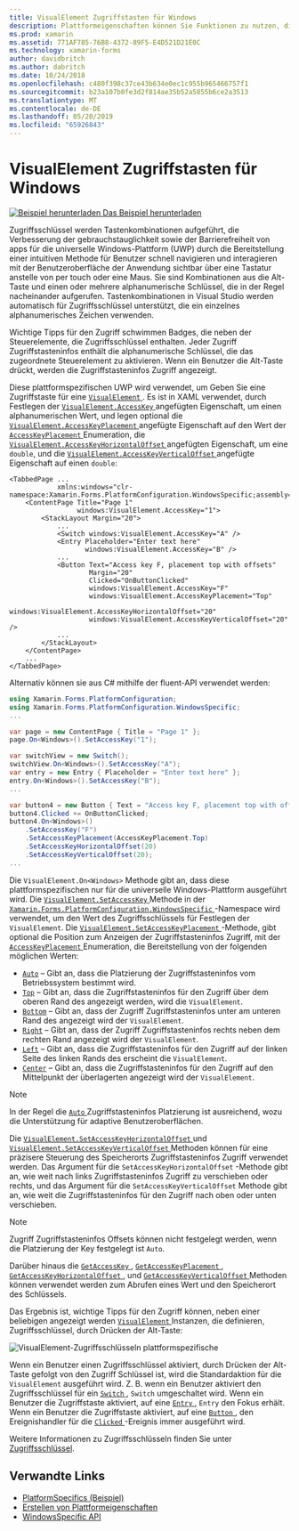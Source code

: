```yaml
---
title: VisualElement Zugriffstasten für Windows
description: Plattformeigenschaften können Sie Funktionen zu nutzen, die nur auf einer bestimmten Plattform verfügbar ist ohne die Implementierung der benutzerdefinierten Renderern und Effekte. In diesem Artikel wird erläutert, wie die Windows-Plattform-spezifische genutzt, die eine Zugriffstaste für eine VisualElement angibt.
ms.prod: xamarin
ms.assetid: 771AF785-76B8-4372-89F5-E4D521D21E0C
ms.technology: xamarin-forms
author: davidbritch
ms.author: dabritch
ms.date: 10/24/2018
ms.openlocfilehash: c480f398c37ce43b634e0ec1c955b965466757f1
ms.sourcegitcommit: b23a107b0fe3d2f814ae35b52a5855b6ce2a3513
ms.translationtype: MT
ms.contentlocale: de-DE
ms.lasthandoff: 05/20/2019
ms.locfileid: "65926843"
---
```

# <a name="visualelement-access-keys-on-windows"></a>VisualElement Zugriffstasten für Windows

[![Beispiel herunterladen](~/media/shared/download.png) Das Beispiel herunterladen](https://developer.xamarin.com/samples/xamarin-forms/UserInterface/PlatformSpecifics/)

Zugriffsschlüssel werden Tastenkombinationen aufgeführt, die Verbesserung der gebrauchstauglichkeit sowie der Barrierefreiheit von apps für die universelle Windows-Plattform (UWP) durch die Bereitstellung einer intuitiven Methode für Benutzer schnell navigieren und interagieren mit der Benutzeroberfläche der Anwendung sichtbar über eine Tastatur anstelle von per touch oder eine Maus. Sie sind Kombinationen aus die Alt-Taste und einen oder mehrere alphanumerische Schlüssel, die in der Regel nacheinander aufgerufen. Tastenkombinationen in Visual Studio werden automatisch für Zugriffsschlüssel unterstützt, die ein einzelnes alphanumerisches Zeichen verwenden.

Wichtige Tipps für den Zugriff schwimmen Badges, die neben der Steuerelemente, die Zugriffsschlüssel enthalten. Jeder Zugriff Zugriffstasteninfos enthält die alphanumerische Schlüssel, die das zugeordnete Steuerelement zu aktivieren. Wenn ein Benutzer die Alt-Taste drückt, werden die Zugriffstasteninfos Zugriff angezeigt.

Diese plattformspezifischen UWP wird verwendet, um Geben Sie eine Zugriffstaste für eine [ `VisualElement` ](xref:Xamarin.Forms.VisualElement). Es ist in XAML verwendet, durch Festlegen der [ `VisualElement.AccessKey` ](xref:Xamarin.Forms.PlatformConfiguration.WindowsSpecific.VisualElement.AccessKeyProperty) angefügten Eigenschaft, um einen alphanumerischen Wert, und legen optional die [ `VisualElement.AccessKeyPlacement` ](xref:Xamarin.Forms.PlatformConfiguration.WindowsSpecific.VisualElement.AccessKeyPlacementProperty) angefügte Eigenschaft auf den Wert der [ `AccessKeyPlacement` ](xref:Xamarin.Forms.AccessKeyPlacement) Enumeration, die [ `VisualElement.AccessKeyHorizontalOffset` ](xref:Xamarin.Forms.PlatformConfiguration.WindowsSpecific.VisualElement.AccessKeyHorizontalOffsetProperty) angefügten Eigenschaft, um eine `double`, und die [ `VisualElement.AccessKeyVerticalOffset` ](xref:Xamarin.Forms.PlatformConfiguration.WindowsSpecific.VisualElement.AccessKeyVerticalOffsetProperty) angefügte Eigenschaft auf einen `double`:

```xaml
<TabbedPage ...
            xmlns:windows="clr-namespace:Xamarin.Forms.PlatformConfiguration.WindowsSpecific;assembly=Xamarin.Forms.Core">
    <ContentPage Title="Page 1"
                 windows:VisualElement.AccessKey="1">
        <StackLayout Margin="20">
            ...
            <Switch windows:VisualElement.AccessKey="A" />
            <Entry Placeholder="Enter text here"
                   windows:VisualElement.AccessKey="B" />
            ...
            <Button Text="Access key F, placement top with offsets"
                    Margin="20"
                    Clicked="OnButtonClicked"
                    windows:VisualElement.AccessKey="F"
                    windows:VisualElement.AccessKeyPlacement="Top"
                    windows:VisualElement.AccessKeyHorizontalOffset="20"
                    windows:VisualElement.AccessKeyVerticalOffset="20" />
            ...
        </StackLayout>
    </ContentPage>
    ...
</TabbedPage>
```

Alternativ können sie aus C# mithilfe der fluent-API verwendet werden:

```csharp
using Xamarin.Forms.PlatformConfiguration;
using Xamarin.Forms.PlatformConfiguration.WindowsSpecific;
...

var page = new ContentPage { Title = "Page 1" };
page.On<Windows>().SetAccessKey("1");

var switchView = new Switch();
switchView.On<Windows>().SetAccessKey("A");
var entry = new Entry { Placeholder = "Enter text here" };
entry.On<Windows>().SetAccessKey("B");
...

var button4 = new Button { Text = "Access key F, placement top with offsets", Margin = new Thickness(20) };
button4.Clicked += OnButtonClicked;
button4.On<Windows>()
    .SetAccessKey("F")
    .SetAccessKeyPlacement(AccessKeyPlacement.Top)
    .SetAccessKeyHorizontalOffset(20)
    .SetAccessKeyVerticalOffset(20);
...
```

Die `VisualElement.On<Windows>` Methode gibt an, dass diese plattformspezifischen nur für die universelle Windows-Plattform ausgeführt wird. Die [ `VisualElement.SetAccessKey` ](xref:Xamarin.Forms.PlatformConfiguration.WindowsSpecific.VisualElement.SetAccessKey(Xamarin.Forms.IPlatformElementConfiguration{Xamarin.Forms.PlatformConfiguration.Windows,Xamarin.Forms.VisualElement},System.String)) Methode in der [ `Xamarin.Forms.PlatformConfiguration.WindowsSpecific` ](xref:Xamarin.Forms.PlatformConfiguration.WindowsSpecific) -Namespace wird verwendet, um den Wert des Zugriffsschlüssels für Festlegen der `VisualElement`. Die [ `VisualElement.SetAccessKeyPlacement` ](xref:Xamarin.Forms.PlatformConfiguration.WindowsSpecific.VisualElement.SetAccessKeyPlacement(Xamarin.Forms.IPlatformElementConfiguration{Xamarin.Forms.PlatformConfiguration.Windows,Xamarin.Forms.VisualElement},Xamarin.Forms.AccessKeyPlacement)) -Methode, gibt optional die Position zum Anzeigen der Zugriffstasteninfos Zugriff, mit der [ `AccessKeyPlacement` ](xref:Xamarin.Forms.AccessKeyPlacement) Enumeration, die Bereitstellung von der folgenden möglichen Werten:

- [`Auto`](xref:Xamarin.Forms.AccessKeyPlacement.Auto) – Gibt an, dass die Platzierung der Zugriffstasteninfos vom Betriebssystem bestimmt wird.
- [`Top`](xref:Xamarin.Forms.AccessKeyPlacement.Top) – Gibt an, dass die Zugriffstasteninfos für den Zugriff über dem oberen Rand des angezeigt werden, wird die `VisualElement`.
- [`Bottom`](xref:Xamarin.Forms.AccessKeyPlacement.Bottom) – Gibt an, dass der Zugriff Zugriffstasteninfos unter am unteren Rand des angezeigt wird der `VisualElement`.
- [`Right`](xref:Xamarin.Forms.AccessKeyPlacement.Right) – Gibt an, dass der Zugriff Zugriffstasteninfos rechts neben dem rechten Rand angezeigt wird der `VisualElement`.
- [`Left`](xref:Xamarin.Forms.AccessKeyPlacement.Left) – Gibt an, dass die Zugriffstasteninfos für den Zugriff auf der linken Seite des linken Rands des erscheint die `VisualElement`.
- [`Center`](xref:Xamarin.Forms.AccessKeyPlacement.Center) – Gibt an, dass die Zugriffstasteninfos für den Zugriff auf den Mittelpunkt der überlagerten angezeigt wird der `VisualElement`.

> [!NOTE]
> In der Regel die [ `Auto` ](xref:Xamarin.Forms.AccessKeyPlacement.Auto) Zugriffstasteninfos Platzierung ist ausreichend, wozu die Unterstützung für adaptive Benutzeroberflächen.

Die [ `VisualElement.SetAccessKeyHorizontalOffset` ](xref:Xamarin.Forms.PlatformConfiguration.WindowsSpecific.VisualElement.SetAccessKeyHorizontalOffset(Xamarin.Forms.IPlatformElementConfiguration{Xamarin.Forms.PlatformConfiguration.Windows,Xamarin.Forms.VisualElement},System.Double)) und [ `VisualElement.SetAccessKeyVerticalOffset` ](xref:Xamarin.Forms.PlatformConfiguration.WindowsSpecific.VisualElement.SetAccessKeyVerticalOffset(Xamarin.Forms.IPlatformElementConfiguration{Xamarin.Forms.PlatformConfiguration.Windows,Xamarin.Forms.VisualElement},System.Double)) Methoden können für eine präzisere Steuerung des Speicherorts Zugriffstasteninfos Zugriff verwendet werden. Das Argument für die `SetAccessKeyHorizontalOffset` -Methode gibt an, wie weit nach links Zugriffstasteninfos Zugriff zu verschieben oder rechts, und das Argument für die `SetAccessKeyVerticalOffset` Methode gibt an, wie weit die Zugriffstasteninfos für den Zugriff nach oben oder unten verschieben.

>[!NOTE]
> Zugriff Zugriffstasteninfos Offsets können nicht festgelegt werden, wenn die Platzierung der Key festgelegt ist `Auto`.

Darüber hinaus die [ `GetAccessKey` ](xref:Xamarin.Forms.PlatformConfiguration.WindowsSpecific.VisualElement.GetAccessKey(Xamarin.Forms.IPlatformElementConfiguration{Xamarin.Forms.PlatformConfiguration.Windows,Xamarin.Forms.VisualElement})), [ `GetAccessKeyPlacement` ](xref:Xamarin.Forms.PlatformConfiguration.WindowsSpecific.VisualElement.GetAccessKeyPlacement(Xamarin.Forms.IPlatformElementConfiguration{Xamarin.Forms.PlatformConfiguration.Windows,Xamarin.Forms.VisualElement})), [ `GetAccessKeyHorizontalOffset` ](xref:Xamarin.Forms.PlatformConfiguration.WindowsSpecific.VisualElement.GetAccessKeyHorizontalOffset(Xamarin.Forms.IPlatformElementConfiguration{Xamarin.Forms.PlatformConfiguration.Windows,Xamarin.Forms.VisualElement})), und [ `GetAccessKeyVerticalOffset` ](xref:Xamarin.Forms.PlatformConfiguration.WindowsSpecific.VisualElement.GetAccessKeyVerticalOffset(Xamarin.Forms.IPlatformElementConfiguration{Xamarin.Forms.PlatformConfiguration.Windows,Xamarin.Forms.VisualElement})) Methoden können verwendet werden zum Abrufen eines Wert und den Speicherort des Schlüssels.

Das Ergebnis ist, wichtige Tipps für den Zugriff können, neben einer beliebigen angezeigt werden [ `VisualElement` ](xref:Xamarin.Forms.VisualElement) Instanzen, die definieren, Zugriffsschlüssel, durch Drücken der Alt-Taste:

![VisualElement-Zugriffsschlüsseln plattformspezifische](visualelement-access-keys-images/visualelement-accesskeys.png "VisualElement-Zugriffsschlüsseln plattformspezifische")

Wenn ein Benutzer einen Zugriffsschlüssel aktiviert, durch Drücken der Alt-Taste gefolgt von den Zugriff Schlüssel ist, wird die Standardaktion für die `VisualElement` ausgeführt wird. Z. B. wenn ein Benutzer aktiviert den Zugriffsschlüssel für ein [ `Switch` ](xref:Xamarin.Forms.Switch), `Switch` umgeschaltet wird. Wenn ein Benutzer die Zugriffstaste aktiviert, auf eine [ `Entry` ](xref:Xamarin.Forms.Entry), `Entry` den Fokus erhält. Wenn ein Benutzer die Zugriffstaste aktiviert, auf eine [ `Button` ](xref:Xamarin.Forms.Button), den Ereignishandler für die [ `Clicked` ](xref:Xamarin.Forms.Button.Clicked) -Ereignis immer ausgeführt wird.

Weitere Informationen zu Zugriffsschlüsseln finden Sie unter [Zugriffsschlüssel](/windows/uwp/design/input/access-keys#key-tip-positioning).

## <a name="related-links"></a>Verwandte Links

- [PlatformSpecifics (Beispiel)](https://developer.xamarin.com/samples/xamarin-forms/UserInterface/PlatformSpecifics/)
- [Erstellen von Plattformeigenschaften](~/xamarin-forms/platform/platform-specifics/index.md#creating-platform-specifics)
- [WindowsSpecific API](xref:Xamarin.Forms.PlatformConfiguration.WindowsSpecific)
